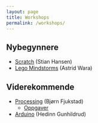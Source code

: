 ```yaml
---
layout: page
title: Workshops
permalink: /workshops/
---
```


## Nybegynnere
- [Scratch](scratch/) (Stian Hansen)
- [Lego Mindstorms](lego/) (Astrid Wara)

## Viderekommende
- [Processing](processing/presentasjon/) (Bjørn Fjukstad) 
    - [Oppgaver](https://github.com/kodeklubben-tromso/laererkonferanse/releases/download/1.0/oppgaver.zip)
- [Arduino](arduino/) (Hedinn Gunhildrud)
